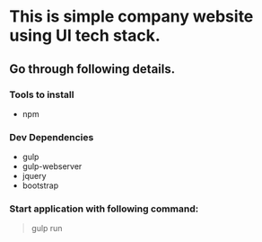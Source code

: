 # This is simple company website using UI tech stack.

## Go through following details.
### Tools to install
* npm

### Dev Dependencies
* gulp
* gulp-webserver
* jquery
* bootstrap

### Start application with following command:
> gulp run
